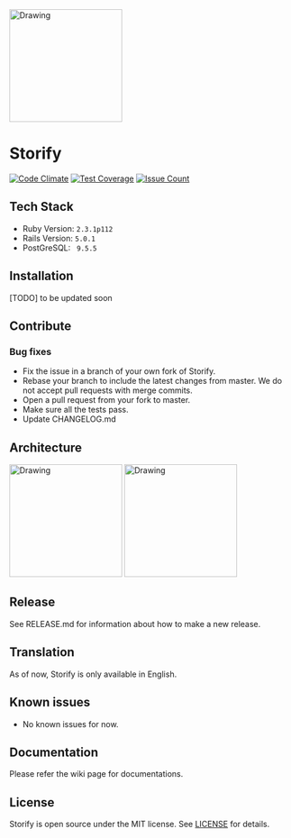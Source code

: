 <img src="./doc/initial_architecture.png" alt="Drawing" style="width: 200px;"/>

# Storify
[![Code Climate](https://codeclimate.com/github/shivabhusal/storify/badges/gpa.svg)](https://codeclimate.com/github/shivabhusal/storify)
[![Test Coverage](https://codeclimate.com/github/shivabhusal/storify/badges/coverage.svg)](https://codeclimate.com/github/shivabhusal/storify/coverage)
[![Issue Count](https://codeclimate.com/github/shivabhusal/storify/badges/issue_count.svg)](https://codeclimate.com/github/shivabhusal/storify)
## Tech Stack
- Ruby Version: `2.3.1p112`
- Rails Version: `5.0.1`
- PostGreSQL: ` 9.5.5`
## Installation
 [TODO] to be updated soon
## Contribute
### Bug fixes

- Fix the issue in a branch of your own fork of Storify.
- Rebase your branch to include the latest changes from master. We do not accept pull requests with merge commits.
- Open a pull request from your fork to master.
- Make sure all the tests pass.
- Update CHANGELOG.md

## Architecture

<img src="./doc/initial_architecture.png" alt="Drawing" style="width: 200px;"/>
<img src="./doc/schema.png" alt="Drawing" style="width: 200px;"/>

## Release
See RELEASE.md for information about how to make a new release.
## Translation
As of now, Storify is only available in English.
## Known issues
- No known issues for now.
## Documentation
Please refer the wiki page for documentations.

## License

Storify is open source under the MIT license. See [LICENSE](LICENSE) for details.
